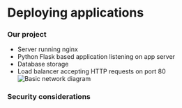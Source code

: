 # Deploying applications


### Our project

* Server running nginx <!-- .element: class="fragment" data-fragment-index="0" -->
* Python Flask based application listening on app server <!-- .element: class="fragment" data-fragment-index="1" -->
* Database storage <!-- .element: class="fragment" data-fragment-index="2" -->
* Load balancer accepting HTTP requests on port 80 <!-- .element: class="fragment" data-fragment-index="3" -->
![Basic network diagram](img/simple-project-app.svg "Diagram of our simple app")



### Security considerations


